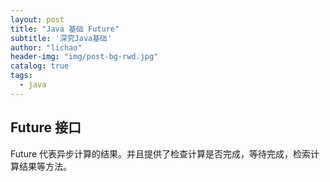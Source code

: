 ```yaml
---
layout: post
title: "Java 基础 Future"
subtitle: '深究Java基础'
author: "lichao"
header-img: "img/post-bg-rwd.jpg"
catalog: true
tags:
  - java 
---
```


## Future 接口

Future 代表异步计算的结果。并且提供了检查计算是否完成，等待完成，检索计算结果等方法。